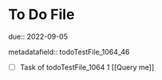 # To Do File

due:: 2022-09-05

metadatafield:: todoTestFile_1064_46

- [ ] Task of todoTestFile_1064 1 [[Query me]]
